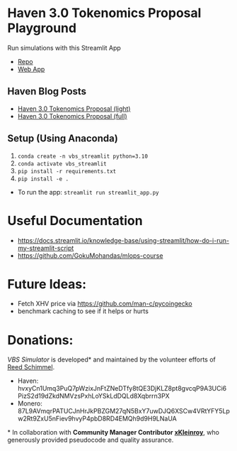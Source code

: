 # Haven 3.0 Tokenomics Proposal Playground
Run simulations with this Streamlit App
- [Repo](https://github.com/Reed-Schimmel/haven-vbs-streamlit)
- [Web App](https://vbs-simulator.streamlit.app/)

## Haven Blog Posts
- [Haven 3.0 Tokenomics Proposal (light)](https://havenprotocol.org/2022/10/03/haven-3-0-tokenomics-proposal-light/)
- [Haven 3.0 Tokenomics Proposal (full)](https://havenprotocol.org/2022/10/02/haven-3-0-tokenomics-proposal/)

<!-- # TODOs
-TODO: add `pip install -e .` somewhere
- update deps https://docs.streamlit.io/streamlit-cloud/get-started/deploy-an-app/app-dependencies
- update cloud pointed file https://docs.streamlit.io/streamlit-cloud/get-started/deploy-an-app
- Must I `pip install -e .` before each test? -->

## Setup (Using Anaconda)
1. `conda create -n vbs_streamlit python=3.10`
1. `conda activate vbs_streamlit`
1. `pip install -r requirements.txt`
1. `pip install -e .`

- To run the app: `streamlit run streamlit_app.py`
<!-- - To run the tests: `pytest` -->


# Useful Documentation
- https://docs.streamlit.io/knowledge-base/using-streamlit/how-do-i-run-my-streamlit-script
- https://github.com/GokuMohandas/mlops-course

# Future Ideas:
- Fetch XHV price via https://github.com/man-c/pycoingecko
- benchmark caching to see if it helps or hurts

# Donations:
*VBS Simulator* is developed\* and maintained by the volunteer efforts of [Reed Schimmel](https://github.com/Reed-Schimmel).
- Haven: hvxyCn1Umq3PuQ7pWzixJnFtZNeDTfy8tQE3DjKLZ8pt8gvcqP9A3UCi6PizS2d19dZkdNMVzsPxhLoYSkLdDQLd8Xqbrrn3PX
- Monero: 87L9AVmqrPATUCJnHrJkPBZGM27qN5BxY7uwDJQ6XSCw4VRtYFY5Lpw2Rt9ZxU5nFiev9hvyP4pbD8RD4EMQh9d9H9LNaUA

\* In collaboration with **Community Manager
Contributor [xKleinroy](https://havenprotocol.org/team/)**, who generously provided pseudocode and quality assurance.